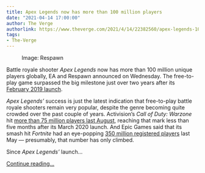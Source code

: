 ```yaml
---
title: Apex Legends now has more than 100 million players
date: "2021-04-14 17:00:00"
author: The Verge
authorlink: https://www.theverge.com/2021/4/14/22382560/apex-legends-100-million-players-respawn-ea
tags:
- The-Verge
---
```

<figure>
      <img alt="" src="https://cdn.vox-cdn.com/thumbor/pT-RpJCBqQrFc_n2CG49awYyFQU=/80x0:944x576/1310x873/cdn.vox-cdn.com/uploads/chorus_image/image/69125740/apex_legends_screenshot_season8_wargames_02_pathfinder_clean.jpg.adapt.1024w.0.jpg" />
        <figcaption>Image: Respawn</figcaption>
    </figure>

  <p id="Z5p5bV">Battle royale shooter <em>Apex Legends</em> now has more than 100 million unique players globally, EA and Respawn announced on Wednesday. The free-to-play game surpassed the big milestone just over two years after its <a href="https://www.theverge.com/2019/2/4/18209895/fortnite-apex-legends-respawn-ea-battle-royale-free-release-date-hands-on">February 2019 launch</a>. </p>
<p id="vUURTr"><em>Apex Legends’</em> success is just the latest indication that free-to-play battle royale shooters remain very popular, despite the genre becoming quite crowded over the past couple of years. Activision’s <em>Call of Duty: Warzone</em> hit <a href="https://venturebeat.com/2020/08/04/call-of-duty-warzone-hits-75-million-downloads-in-less-than-5-months/">more than 75 million players last August</a>, reaching that mark less than five months after its March 2020 launch. And Epic Games said that its smash hit <em>Fortnite</em> had an eye-popping <a href="https://www.theverge.com/2020/5/6/21249497/fortnite-350-million-registered-players-hours-played-april">350 million registered players</a> last May — presumably, that number has only climbed.</p>
<p id="ymjUTq">Since <em>Apex Legends’</em> launch...</p>
  <p>
    <a href="https://www.theverge.com/2021/4/14/22382560/apex-legends-100-million-players-respawn-ea">Continue reading&hellip;</a>
  </p>